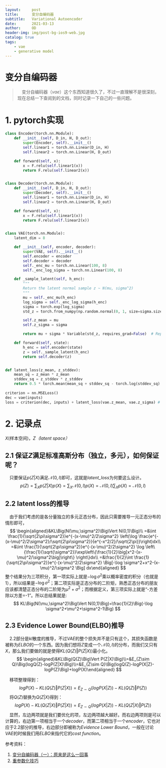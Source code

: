```yaml
---
layout:     post
title:      变分自编码器
subtitle:   Variational Autoencoder
date:       2021-03-13
author:     OD
header-img: img/post-bg-ios9-web.jpg
catalog: true
tags:
    - vae
    - generative model
---
```


# 变分自编码器

> &emsp;变分自编码器（*vae*）这个东西知道很久了，不过一直理解不是很深刻，现在总结一下查阅到的文档，同时记录一下自己的一些问题。

# 1. pytorch实现

```python
class Encoder(torch.nn.Module):
    def __init__(self, D_in, H, D_out):
        super(Encoder, self).__init__()
        self.linear1 = torch.nn.Linear(D_in, H)
        self.linear2 = torch.nn.Linear(H, D_out)

    def forward(self, x):
        x = F.relu(self.linear1(x))
        return F.relu(self.linear2(x))


class Decoder(torch.nn.Module):
    def __init__(self, D_in, H, D_out):
        super(Decoder, self).__init__()
        self.linear1 = torch.nn.Linear(D_in, H)
        self.linear2 = torch.nn.Linear(H, D_out)

    def forward(self, x):
        x = F.relu(self.linear1(x))
        return F.relu(self.linear2(x))


class VAE(torch.nn.Module):
    latent_dim = 8

    def __init__(self, encoder, decoder):
        super(VAE, self).__init__()
        self.encoder = encoder
        self.decoder = decoder
        self._enc_mu = torch.nn.Linear(100, 8)
        self._enc_log_sigma = torch.nn.Linear(100, 8)

    def _sample_latent(self, h_enc):
        """
        Return the latent normal sample z ~ N(mu, sigma^2)
        """
        mu = self._enc_mu(h_enc)
        log_sigma = self._enc_log_sigma(h_enc)
        sigma = torch.exp(log_sigma)
        std_z = torch.from_numpy(np.random.normal(0, 1, size=sigma.size())).float()

        self.z_mean = mu
        self.z_sigma = sigma

        return mu + sigma * Variable(std_z, requires_grad=False)  # Reparameterization trick

    def forward(self, state):
        h_enc = self.encoder(state)
        z = self._sample_latent(h_enc)
        return self.decoder(z)


def latent_loss(z_mean, z_stddev):
    mean_sq = z_mean * z_mean
    stddev_sq = z_stddev * z_stddev
    return 0.5 * torch.mean(mean_sq + stddev_sq - torch.log(stddev_sq) - 1)
  
criterion = nn.MSELoss()
dec = vae(inputs)
loss = criterion(dec, inputs) + latent_loss(vae.z_mean, vae.z_sigma) # 重建损失与kl距离
```

# 2. 记录点

*X*(样本空间)，*Z（latent space）*

## 2.1 保证*Z*满足标准高斯分布（独立，多元），如何保证呢？

&emsp;只要保证$p(Z|X)$满足$\mathcal{N}(0,I)$即可，这就是*latent_loss*为何要这么设计。
$$
p(Z)=\sum_X p(Z|X)p(X)=\sum_X \mathcal{N}(0,I)p(X)=\mathcal{N}(0,I) \sum_X p(X) = \mathcal{N}(0,I)
$$

## 2.2 latent loss的推导

&emsp;由于我们考虑的是各分量独立的多元正态分布，因此只需要推导一元正态分布的情形即可，
$$
\begin{aligned}&KL\Big(N(\mu,\sigma^2)\Big\Vert N(0,1)\Big)\\ 
=&\int \frac{1}{\sqrt{2\pi\sigma^2}}e^{-(x-\mu)^2/2\sigma^2} \left(\log \frac{e^{-(x-\mu)^2/2\sigma^2}/\sqrt{2\pi\sigma^2}}{e^{-x^2/2}/\sqrt{2\pi}}\right)dx\\ 
=&\int \frac{1}{\sqrt{2\pi\sigma^2}}e^{-(x-\mu)^2/2\sigma^2} \log \left\{\frac{1}{\sqrt{\sigma^2}}\exp\left\{\frac{1}{2}\big[x^2-(x-\mu)^2/\sigma^2\big]\right\} \right\}dx\\ 
=&\frac{1}{2}\int \frac{1}{\sqrt{2\pi\sigma^2}}e^{-(x-\mu)^2/2\sigma^2} \Big[-\log \sigma^2+x^2-(x-\mu)^2/\sigma^2 \Big] dx\end{aligned}
$$
整个结果分为三项积分，第一项实际上就是$-\log \sigma^2$乘以概率密度的积分（也就是1），所以结果是$-\log \sigma^2$；第二项实际是正态分布的二阶矩，熟悉正态分布的朋友应该都清楚正态分布的二阶矩为$\mu^2+\sigma^2$；而根据定义，第三项实际上就是“-方差除以方差=-1”。所以总结果就是:
$$
KL\Big(N(\mu,\sigma^2)\Big\Vert N(0,1)\Big)=\frac{1}{2}\Big(-\log \sigma^2+\mu^2+\sigma^2-1\Big)
$$

## 2.3 Evidence Lower Bound(ELBO)推导

&emsp;2.2部分是*kl*散度的推导，不过*VAE*的整个损失并不是只有这个，其损失函数是被称为*ELBO*的一个东西。因为我们想将*Z*变成一个$\mathcal{N}(0,I)$的分布，而我们又只有*X*，那么我们要做的就是使得$KL\Big(Q(Z)\Big\Vert P(Z|X)\Big)$最小化。
$$
\begin{aligned}&KL\Big(Q(Z)\Big\Vert P(Z|X)\Big)\\=&E_{Z\sim Q}\Big(logQ(Z)-logP(Z|X)\Big)\\=&E_{Z\sim Q}\Big(logQ(Z)-logP(X|Z)-logP(Z)\Big)+logP(X)\end{aligned}
$$


&emsp;移项整理得到：
$$
logP(X)-KL\Big(Q(Z)\big \Vert P(Z|X)\Big)=E_{Z\sim Q}\Big(logP(X|Z)\Big)-KL\Big(Q(Z)\Big \Vert P(Z) \Big)
$$
&emsp;将$Q(Z)$替换为$Q(Z|X)$得到：
$$
logP(X)-KL\Big(Q(Z|X)\big \Vert P(Z|X)\Big)=E_{Z\sim Q}\Big(logP(X|Z)\Big)-KL\Big(Q(Z|X)\Big \Vert P(Z) \Big)
$$
&emsp;显然，左边两项就是我们要优化的项，左边两项越大越好。而右边两项则是可以计算的，右边第一项相当于一个*decoder*，而第二项相当于一个*encoder*，它也对应于2.2部分的推导，右边部分即被称为*Evidence Lower Bound*，一般在讨论*VAE*的时候我们用*ELBO*来指代它的*cost function*。

参考资料：

1. [变分自编码器（一）：原来是这么一回事](https://kexue.fm/archives/5253?tdsourcetag=s_pctim_aiomsg)
2. [重参数化技巧](https://blog.csdn.net/qq_40128284/article/details/107299847)

